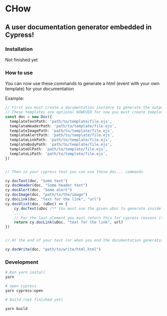 # CHow

## A user documentation generator embedded in Cypress!

### Installation

Not finished yet

### How to use

You can now use these commands to generate a html (event with your own template) for your documentation

Example:

```typescript
// First you must create a documentation instance to generate the output and to locale your templates
// These templates are optional HOWEVER for now you must create templates for each option
const doc = new Doc({
  templateTextPath: 'path/to/template/file.ejs',
  templateHeaderPath: 'path/to/template/file.ejs',
  templateImagePath: 'path/to/template/file.ejs',
  templateAlertPath: 'path/to/template/file.ejs',
  templateLinkPath: 'path/to/template/file.ejs',
  templateBodyPath: 'path/to/template/file.ejs',
  templateUlPath: 'path/to/template/file.ejs',
  templateLiPath: 'path/to/template/file.ejs',
})


// Then in your cypress test you can use these doc... commands

cy.docText(doc, "Some text")
cy.docHeader(doc, "Some header text")
cy.docAlert(doc, "Some alert")
cy.docImage(doc, "path/to/the/image")
cy.docLink(doc, "Text for the link", "url")
cy.docUlist(doc, (uDoc) => {
    cy.docText(uDoc /** You must use the given uDoc to generate inside the list */, "some text inside your list")
    ...
    // For the last element you must return this for cypress reasons (this will be fixted in the future)
    return cy.docLink(uDoc, "text for the link", url)
})


// At the end of your test (or when you end the documentation generation) you have to call the write command to write your html

cy.docWrite(doc, "path/to/write/html.html")
```

### Development

```bash
# Run yarn install
yarn

# open cypress
yarn cypress:open

# build (not finished yet)

yarn build
```
